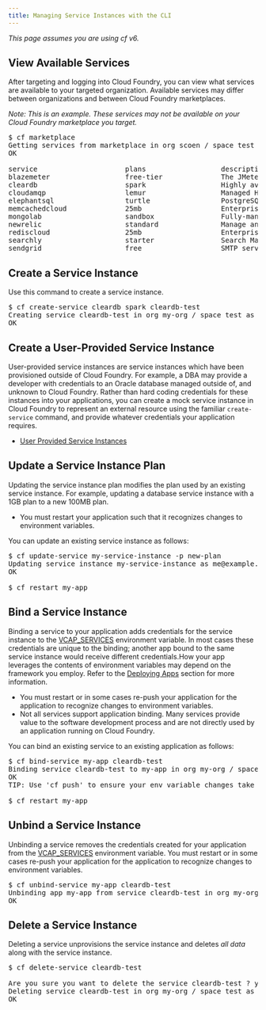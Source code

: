 ```yaml
---
title: Managing Service Instances with the CLI
---
```


_This page assumes you are using cf v6._

## <a id='viewing-services'></a> View Available Services ##

After targeting and logging into Cloud Foundry, you can view what services are available to your targeted organization. Available services may differ between organizations and between Cloud Foundry marketplaces.

<i>Note: This is an example. These services may not be available on your Cloud Foundry marketplace you target.</i>

<pre class="terminal">
$ cf marketplace
Getting services from marketplace in org scoen / space test as scoen@gopivotal.com...
OK

service                     plans                  description
blazemeter                  free-tier              The JMeter Load Testing Cloud
cleardb                     spark                  Highly available MySQL for your Apps.
cloudamqp                   lemur                  Managed HA RabbitMQ servers in the cloud
elephantsql                 turtle                 PostgreSQL as a Service
memcachedcloud              25mb                   Enterprise-Class Memcached for Developers
mongolab                    sandbox                Fully-managed MongoDB-as-a-Service
newrelic                    standard               Manage and monitor your apps
rediscloud                  25mb                   Enterprise-Class Redis for Developers
searchly                    starter                Search Made Simple.
sendgrid                    free                   SMTP service by SendGrid
</pre>

## <a id='create'></a>Create a Service Instance ##

Use this command to create a service instance.

<pre class="terminal">
$ cf create-service cleardb spark cleardb-test
Creating service cleardb-test in org my-org / space test as me@example.com...
OK
</pre>

## <a id='user-provided'></a>Create a User-Provided Service Instance ##

User-provided service instances are service instances which have been provisioned outside of Cloud Foundry. For example, a DBA may provide a developer with credentials to an Oracle database managed outside of, and unknown to Cloud Foundry. Rather than hard coding credentials for these instances into your applications, you can create a mock service instance in Cloud Foundry to represent an external resource using the familiar `create-service` command, and provide whatever credentials your application requires.

* [User Provided Service Instances](user-provided.html)

## <a id='update_service'></a>Update a Service Instance Plan ##

Updating the service instance plan modifies the plan used by an existing service instance. For example, updating a database service instance with a 1GB plan to a new 100MB plan.

* You must restart your application such that it recognizes changes to environment variables.

You can update an existing service instance as follows:

<pre class="terminal">
$ cf update-service my-service-instance -p new-plan
Updating service instance my-service-instance as me@example.com...
OK

$ cf restart my-app
</pre>

## <a id='bind'></a>Bind a Service Instance ##

Binding a service to your application adds credentials for the service instance to the [VCAP_SERVICES](../deploy-apps/environment-variable.html) environment variable. In most cases these credentials are unique to the binding; another app bound to the same service instance would receive different credentials.How your app leverages the contents of environment variables may depend on the framework you employ. Refer to the [Deploying Apps](../deploy-apps/index.html) section for more information.

* You must restart or in some cases re-push your application for the application to recognize changes to environment variables.
* Not all services support application binding. Many services provide value to the software development process and are not directly used by an application running on Cloud Foundry.

You can bind an existing service to an existing application as follows:

<pre class="terminal">
$ cf bind-service my-app cleardb-test
Binding service cleardb-test to my-app in org my-org / space test as me@example.com...
OK
TIP: Use 'cf push' to ensure your env variable changes take effect

$ cf restart my-app
</pre>

## <a id='unbind'></a>Unbind a Service Instance ##

Unbinding a service removes the credentials created for your application from the [VCAP_SERVICES](../deploy-apps/environment-variable.html) environment variable. You must restart or in some cases re-push your application for the application to recognize changes to environment variables.

<pre class="terminal">
$ cf unbind-service my-app cleardb-test
Unbinding app my-app from service cleardb-test in org my-org / space test as me@example.com...
OK
</pre>

## <a id='delete'></a>Delete a Service Instance ##

Deleting a service unprovisions the service instance and deletes *all data* along with the service instance.

<pre class="terminal">
$ cf delete-service cleardb-test

Are you sure you want to delete the service cleardb-test ? y
Deleting service cleardb-test in org my-org / space test as me@example.com...
OK
</pre>
